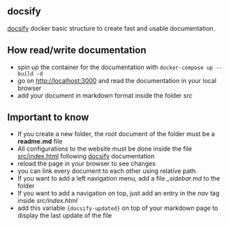docsify
---
[docsify](https://docsify.js.org/#/) docker basic structure to create fast and usable documentation.

## How read/write documentation
- spin up the container for the documentation with `docker-compose up --build -d`
- go on [http://localhost:3000](http://localhost:3000) and read the documentation in your local browser
- add your document in markdown format inside the folder *src* 

## Important to know
- If you create a new folder, the root document of the folder must be a **readme.md** file
- All configurations to the website must be done inside the file [src/index.html](src/index.html) 
  following [docsify](https://docsify.js.org/#/) documentation
- reload the page in your browser to see changes
- you can link every document to each other using relative path.
- If you want to add a left navigation menu, add a file *_sidebar.md* to the folder 
- If you want to add a navigation on top, just add an entry in the *nav* tag inside *src/index.html*
- add this variable `{docsify-updated}` on top of your markdown page to display the last update of the file